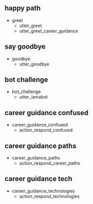 ## happy path
* greet
  - utter_greet
  - utter_greet_career_guidance

## say goodbye
* goodbye
  - utter_goodbye

## bot challenge
* bot_challenge
  - utter_iamabot

## career guidance confused
* career_guidance_confused
  - action_respond_confused

## career guidance paths
* career_guidance_paths
  - action_respond_career_paths

## career guidance tech
* career_guidance_technologies
  - action_respond_technologies